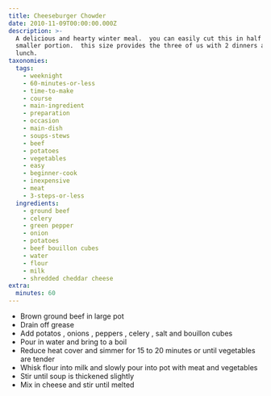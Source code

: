 ```yaml
---
title: Cheeseburger Chowder
date: 2010-11-09T00:00:00.000Z
description: >-
  A delicious and hearty winter meal.  you can easily cut this in half for a
  smaller portion.  this size provides the three of us with 2 dinners and a
  lunch.
taxonomies:
  tags:
    - weeknight
    - 60-minutes-or-less
    - time-to-make
    - course
    - main-ingredient
    - preparation
    - occasion
    - main-dish
    - soups-stews
    - beef
    - potatoes
    - vegetables
    - easy
    - beginner-cook
    - inexpensive
    - meat
    - 3-steps-or-less
  ingredients:
    - ground beef
    - celery
    - green pepper
    - onion
    - potatoes
    - beef bouillon cubes
    - water
    - flour
    - milk
    - shredded cheddar cheese
extra:
  minutes: 60
---
```

 - Brown ground beef in large pot
 - Drain off grease
 - Add potatos , onions , peppers , celery , salt and bouillon cubes
 - Pour in water and bring to a boil
 - Reduce heat cover and simmer for 15 to 20 minutes or until vegetables are tender
 - Whisk flour into milk and slowly pour into pot with meat and vegetables
 - Stir until soup is thickened slightly
 - Mix in cheese and stir until melted
